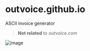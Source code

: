 # outvoice.github.io
ASCII invoice generator

> **Not related** to *outvoice.com*

![image](https://user-images.githubusercontent.com/231748/123084216-2da92080-d421-11eb-8ae2-160272c0b4f8.png)

